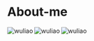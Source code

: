 # About-me


<p><img align="left" src="https://github-readme-stats.vercel.app/api?username=wuliao&show_icons=true&theme=radical" alt="wuliao"/></p>

<p><img align="left" src="https://github-readme-stats.vercel.app/api?username=wuliao&show_icons=true&theme=radical" alt="wuliao"/></p>

<p><img align="left" src="https://github-profile-trophy.vercel.app/?username=wuliao97&theme=discord" alt="wuliao"/></p>
